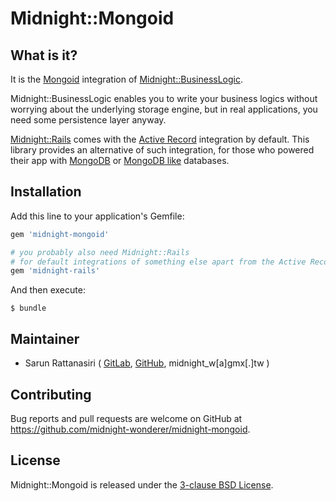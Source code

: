 # Midnight::Mongoid
## What is it?
It is the [Mongoid](https://docs.mongodb.com/mongoid/) integration of [Midnight::BusinessLogic](https://rubygems.org/gems/midnight-business_logic).  
  
Midnight::BusinessLogic enables you to write your business logics without worrying about the underlying storage engine,
but in real applications, you need some persistence layer anyway.  
  
[Midnight::Rails](https://rubygems.org/gems/midnight-rails) comes with the [Active Record](https://rubygems.org/gems/activerecord)
integration by default. This library provides an alternative of such integration,
for those who powered their app with
[MongoDB](https://www.mongodb.com/) or
[MongoDB like](https://aws.amazon.com/documentdb/) databases.

## Installation

Add this line to your application's Gemfile:

```ruby
gem 'midnight-mongoid'

# you probably also need Midnight::Rails
# for default integrations of something else apart from the Active Record
gem 'midnight-rails'
```

And then execute:

    $ bundle

## Maintainer
- Sarun Rattanasiri (
[GitLab](https://gitlab.com/midnight-wonderer),
[GitHub](https://github.com/midnight-wonderer),
midnight_w\[a]gmx\[.]tw
)

## Contributing
Bug reports and pull requests are welcome on GitHub at https://github.com/midnight-wonderer/midnight-mongoid.

## License
Midnight::Mongoid is released under the [3-clause BSD License](LICENSE.md).
